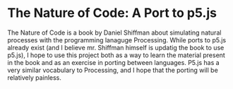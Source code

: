 # The Nature of Code: A Port to p5.js

The Nature of Code is a book by Daniel Shiffman about simulating natural processes with the programming lanaguge Processing. While ports to p5.js already exist (and I believe mr. Shiffman himself is updatig the book to use p5.js), I hope to use this project both as a way to learn the material present in the book and as an exercise in porting between languages. P5.js has a very similar vocabulary to Processing, and I hope that the porting will be relatively painless. 